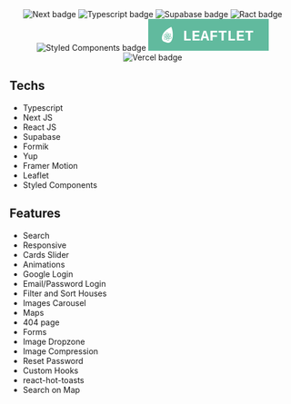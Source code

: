 
<div display="flex" align="center">
  
  <img src="https://img.shields.io/badge/Next-black?style=for-the-badge&logo=next.js&logoColor=white" alt="Next badge" />
  
  <img src="https://img.shields.io/badge/typescript-%23007ACC.svg?style=for-the-badge&logo=typescript&logoColor=white" alt="Typescript badge" />

  <img src="https://img.shields.io/badge/Supabase-3ECF8E?style=for-the-badge&logo=supabase&logoColor=white" alt="Supabase badge" />

  <img src="https://img.shields.io/badge/react-%2320232a.svg?style=for-the-badge&logo=react&logoColor=%2361DAFB" alt="Ract badge" />

  <img src="https://img.shields.io/badge/styled--components-DB7093?style=for-the-badge&logo=styled-components&logoColor=white" alt="Styled Components badge" />
  
  <img src="https://github.com/fernandohos/fasthome/blob/main/.github/leaflet-badge.svg" alt="Leaflet badge" />
  
  <img src="https://img.shields.io/badge/vercel-%23000000.svg?style=for-the-badge&logo=vercel&logoColor=white" alt="Vercel badge" />

  
</div>

<h2>Techs</h2>

<ul>
  <li>Typescript</li>
  <li>Next JS</li>
  <li>React JS</li>
  <li>Supabase</li>
  <li>Formik</li>
  <li>Yup</li>
  <li>Framer Motion</li>
  <li>Leaflet</li>
  <li>Styled Components</li>
</ul>

<h2>Features</h2>

<ul>
  <li>Search</li>
  <li>Responsive</li>
  <li>Cards Slider</li>
  <li>Animations</li>
  <li>Google Login</li>
  <li>Email/Password Login</li>
  <li>Filter and Sort Houses</li>
  <li>Images Carousel</li>
  <li>Maps</li>
  <li>404 page</li>
  <li>Forms</li>
  <li>Image Dropzone</li>
  <li>Image Compression</li>
  <li>Reset Password</li>
  <li>Custom Hooks</li>
  <li>react-hot-toasts</li>
  <li>Search on Map</li>
</ul>
